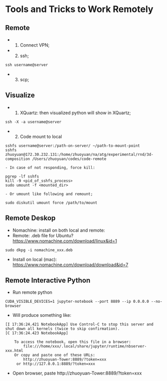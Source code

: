 # Tools and Tricks to Work Remotely

## Remote
- 1. Connect VPN;
- 2. ssh;
```
ssh username@server
```
- 3. scp;

## Visualize
- 1. XQuartz: then visualized python will show in XQuartz;
```
ssh -X -a username@server
```
- 2. Code mount to local
```
sshfs username@server:/path-on-server/ ~/path-to-mount-point
sshfs zhuoyuan@172.30.232.131:/home/zhuoyuan/na/atg/experimental/rnd/3d-composition /Users/zhuoyuan/codes/code-remote
```
	- In case of not responding, force kill:
```
pgrep -lf sshfs
kill -9 <pid_of_sshfs_process>
sudo umount -f <mounted_dir>
```
	- Or umount like following and remount;
```
sudo diskutil umount force /path/to/mount
```

## Remote Deskop
- Nomachine: install on both local and remote:
- Remote: .deb file for Ubuntu? https://www.nomachine.com/download/linux&id=1
```
sudo dkpg -i nomachine_xxx.deb
```
- Install on local (mac): https://www.nomachine.com/download/download&id=7

## Remote Interactive Python
- Run remote python
```
CUDA_VISIBLE_DEVICES=1 jupyter-notebook --port 8889 --ip 0.0.0.0 --no-browser
```
- Will produce something like:
```
[I 17:36:24.421 NotebookApp] Use Control-C to stop this server and shut down all kernels (twice to skip confirmation).
[C 17:36:24.423 NotebookApp] 
    
    To access the notebook, open this file in a browser:
        file:///home/xxx/.local/share/jupyter/runtime/nbserver-xxx.html
    Or copy and paste one of these URLs:
        http://zhuoyuan-Tower:8889/?token=xxx
     or http://127.0.0.1:8889/?token=xxx
```
- Open browser, paste http://zhuoyuan-Tower:8889/?token=xxx 